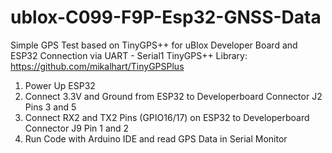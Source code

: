 # ublox-C099-F9P-Esp32-GNSS-Data

Simple GPS Test based on TinyGPS++ for uBlox Developer Board and ESP32 Connection via UART - Serial1
TinyGPS++ Library: https://github.com/mikalhart/TinyGPSPlus


1. Power Up ESP32
2. Connect 3.3V and Ground from ESP32 to Developerboard Connector J2 Pins 3 and 5
3. Connect RX2 and TX2 Pins (GPIO16/17) on ESP32 to Developerboard Connector J9 Pin 1 and 2
4. Run Code with Arduino IDE and read GPS Data in Serial Monitor
